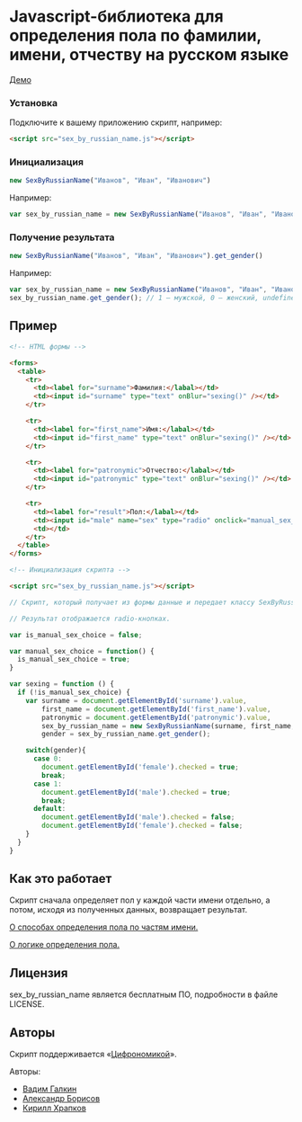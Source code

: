 Javascript-библиотека для определения пола по фамилии, имени, отчеству на русском языке
=======================================================================================

[Демо](http://vadimiztveri.github.io/)


### Установка
Подключите к вашему приложению скрипт, например:

```html
<script src="sex_by_russian_name.js"></script>
```

### Инициализация
```js
new SexByRussianName("Иванов", "Иван", "Иванович")
```

Например:

```js
var sex_by_russian_name = new SexByRussianName("Иванов", "Иван", "Иванович");
```


### Получение результата

```js
new SexByRussianName("Иванов", "Иван", "Иванович").get_gender()
```

Например:

```js
var sex_by_russian_name = new SexByRussianName("Иванов", "Иван", "Иванович");
sex_by_russian_name.get_gender(); // 1 — мужской, 0 — женский, undefined — не определен.
```

Пример
------

```html
<!-- HTML формы -->

<forms>
  <table>
    <tr>
      <td><label for="surname">Фамилия:</labal></td>
      <td><input id="surname" type="text" onBlur="sexing()" /></td>
    </tr>

    <tr>
      <td><label for="first_name">Имя:</labal></td>
      <td><input id="first_name" type="text" onBlur="sexing()" /></td>
    </tr>

    <tr>
      <td><label for="patronymic">Отчество:</labal></td>
      <td><input id="patronymic" type="text" onBlur="sexing()" /></td>
    </tr>

    <tr>
      <td><label for="result">Пол:</labal></td>
      <td><input id="male" name="sex" type="radio" onclick="manual_sex_choice()" /> мужской <input id="female" name="sex" type="radio" onclick="manual_sex_choice()" /> женский</td>
      <td></td>
    </tr>
  </table>
</forms>
```

```html
<!-- Инициализация скрипта -->

<script src="sex_by_russian_name.js"></script>
```

```js
// Скрипт, который получает из формы данные и передает классу SexByRussianName для определения.

// Результат отображается radio-кнопках.

var is_manual_sex_choice = false;

var manual_sex_choice = function() {
  is_manual_sex_choice = true;
}

var sexing = function () {
  if (!is_manual_sex_choice) {
    var surname = document.getElementById('surname').value,
        first_name = document.getElementById('first_name').value,
        patronymic = document.getElementById('patronymic').value,
        sex_by_russian_name = new SexByRussianName(surname, first_name, patronymic),
        gender = sex_by_russian_name.get_gender();

    switch(gender){
      case 0:
        document.getElementById('female').checked = true;
        break;
      case 1:
        document.getElementById('male').checked = true;
        break;
      default:
        document.getElementById('male').checked = false;
        document.getElementById('female').checked = false;
    }
  }
}
```

Как это работает
----------------

Скрипт сначала определяет пол у каждой части имени отдельно, а потом, исходя из полученных данных, возвращает результат.

[О способах определения пола по частям имени.](https://github.com/vadimiztveri/sex_by_russian_name/wiki/Определение-пола-по-частям-имени)

[О логике определения пола.](https://github.com/vadimiztveri/sex_by_russian_name/wiki/Логика-отпределения-пола)


Лицензия
--------

sex_by_russian_name является бесплатным ПО, подробности в файле LICENSE.


Авторы
------

Скрипт поддерживается «[Цифрономикой](http://cifronomika.ru/)».

Авторы:
* [Вадим Галкин](https://github.com/vadimiztveri/)
* [Александр Борисов](https://github.com/aishek)
* [Кирилл Храпков](https://github.com/cubbiu)
